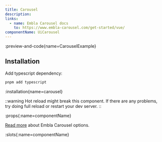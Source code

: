 ```yaml
---
title: Carousel
description:
links:
  - name: Embla Carousel docs
    to: https://www.embla-carousel.com/get-started/vue/
componentName: UiCarousel
---
```


:preview-and-code{name=CarouselExample}

## Installation

Add typescript dependency:

```bash
pnpm add typescript
```

:installation{name=carousel}

::warning
Hot reload might break this component. If there are any problems, try doing full reload or restart your dev server.
::

:props{:name=componentName}

[Read more](https://www.embla-carousel.com/api/options/#reference) about Embla Carousel options.

:slots{:name=componentName}
